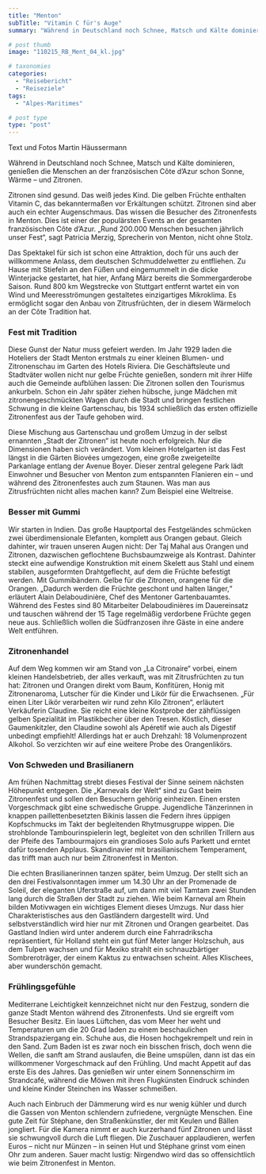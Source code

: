 ```yaml
---
title: "Menton"
subTitle: "Vitamin C für's Auge"
summary: "Während in Deutschland noch Schnee, Matsch und Kälte dominieren, genießen die Menschen an der französischen Côte d’Azur schon Sonne, Wärme – und Zitronen. Zitronen sind gesund. Das weiß jedes Kind. Die gelben Früchte enthalten Vitamin C, das bekanntermaßen vor Erkältungen schützt. Zitronen sind aber auch ein echter Augenschmaus.}"

# post thumb
image: "110215_RB_Ment_04_kl.jpg"

# taxonomies
categories: 
  - "Reisebericht"
  - "Reiseziele"
tags:
  - "Alpes-Maritimes"

# post type
type: "post"
---
```


Text und Fotos Martin Häussermann

Während in Deutschland noch Schnee, Matsch und Kälte dominieren, genießen die Menschen an der französischen Côte d’Azur schon Sonne, Wärme – und Zitronen.  

 Zitronen sind gesund. Das weiß jedes Kind. Die gelben Früchte enthalten Vitamin C, das bekanntermaßen vor Erkältungen schützt. Zitronen sind aber auch ein echter Augenschmaus. Das wissen die Besucher des Zitronenfests in Menton. Dies ist einer der populärsten Events an der gesamten französischen Côte d’Azur. „Rund 200.000 Menschen besuchen jährlich unser Fest“, sagt Patricia Merzig, Sprecherin von Menton, nicht ohne Stolz.  

 Das Spektakel für sich ist schon eine Attraktion, doch für uns auch der willkommene Anlass, dem deutschen Schmuddelwetter zu entfliehen. Zu Hause mit Stiefeln an den Füßen und eingemummelt in die dicke Winterjacke gestartet, hat hier, Anfang März bereits die Sommergarderobe Saison. Rund 800 km Wegstrecke von Stuttgart entfernt wartet ein von Wind und Meeresströmungen gestaltetes einzigartiges Mikroklima. Es ermöglicht sogar den Anbau von Zitrusfrüchten, der in diesem Wärmeloch an der Côte Tradition hat.  

### Fest mit Tradition

Diese Gunst der Natur muss gefeiert werden. Im Jahr 1929 laden die Hoteliers der Stadt Menton erstmals zu einer kleinen Blumen- und Zitronenschau im Garten des Hotels Riviera. Die Geschäftsleute und Stadtväter wollen nicht nur gelbe Früchte genießen, sondern mit ihrer Hilfe auch die Gemeinde aufblühen lassen: Die Zitronen sollen den Tourismus ankurbeln. Schon ein Jahr später ziehen hübsche, junge Mädchen mit zitronengeschmückten Wagen durch die Stadt und bringen festlichen Schwung in die kleine Gartenschau, bis 1934 schließlich das ersten offizielle Zitronenfest aus der Taufe gehoben wird.  

 Diese Mischung aus Gartenschau und großem Umzug in der selbst ernannten „Stadt der Zitronen“ ist heute noch erfolgreich. Nur die Dimensionen haben sich verändert. Vom kleinen Hotelgarten ist das Fest längst in die Gärten Biovées umgezogen, eine große zweigeteilte Parkanlage entlang der Avenue Boyer. Dieser zentral gelegene Park lädt Einwohner und Besucher von Menton zum entspannten Flanieren ein – und während des Zitronenfestes auch zum Staunen. Was man aus Zitrusfrüchten nicht alles machen kann? Zum Beispiel eine Weltreise.  

### Besser mit Gummi

Wir starten in Indien. Das große Hauptportal des Festgeländes schmücken zwei überdimensionale Elefanten, komplett aus Orangen gebaut. Gleich dahinter, wir trauen unseren Augen nicht: Der Taj Mahal aus Orangen und Zitronen, dazwischen geflochtene Buchsbaumzweige als Kontrast. Dahinter steckt eine aufwendige Konstruktion mit einem Skelett aus Stahl und einem stabilen, ausgeformten Drahtgeflecht, auf dem die Früchte befestigt werden. Mit Gummibändern. Gelbe für die Zitronen, orangene für die Orangen. „Dadurch werden die Früchte geschont und halten länger,“ erläutert Alain Delaboudinière, Chef des Mentoner Gartenbauamtes. Während des Festes sind 80 Mitarbeiter Delaboudinières im Dauereinsatz und tauschen während der 15 Tage regelmäßig verdorbene Früchte gegen neue aus. Schließlich wollen die Südfranzosen ihre Gäste in eine andere Welt entführen.  

### Zitronenhandel

Auf dem Weg kommen wir am Stand von „La Citronaire“ vorbei, einem kleinen Handelsbetrieb, der alles verkauft, was mit Zitrusfrüchten zu tun hat: Zitronen und Orangen direkt vom Baum, Konfitüren, Honig mit Zitronenaroma, Lutscher für die Kinder und Likör für die Erwachsenen. „Für einen Liter Likör verarbeiten wir rund zehn Kilo Zitronen“, erläutert Verkäuferin Claudine. Sie reicht eine kleine Kostprobe der zähflüssigen gelben Spezialität im Plastikbecher über den Tresen. Köstlich, dieser Gaumenkitzler, den Claudine sowohl als Apéretif wie auch als Digestif unbedingt empfiehlt! Allerdings hat er auch Drehzahl: 18 Volumenprozent Alkohol. So verzichten wir auf eine weitere Probe des Orangenlikörs.  

### Von Schweden und Brasilianern

Am frühen Nachmittag strebt dieses Festival der Sinne seinem nächsten Höhepunkt entgegen. Die „Karnevals der Welt“ sind zu Gast beim Zitronenfest und sollen den Besuchern gehörig einheizen. Einen ersten Vorgeschmack gibt eine schwedische Gruppe. Jugendliche Tänzerinnen in knappen paillettenbesetzten Bikinis lassen die Federn ihres üppigen Kopfschmucks im Takt der begleitenden Rhytmusgruppe wippen. Die strohblonde Tambourinspielerin legt, begleitet von den schrillen Trillern aus der Pfeife des Tambourmajors ein grandioses Solo aufs Parkett und erntet dafür tosenden Applaus. Skandinavier mit brasilianischem Temperament, das trifft man auch nur beim Zitronenfest in Menton.  

 Die echten Brasilianerinnen tanzen später, beim Umzug. Der stellt sich an den drei Festivalsonntagen immer um 14.30 Uhr an der Promenade de Soleil, der eleganten Uferstraße auf, um dann mit viel Tamtam zwei Stunden lang durch die Straßen der Stadt zu ziehen. Wie beim Karneval am Rhein bilden Motivwagen ein wichtiges Element dieses Umzugs. Nur dass hier Charakteristisches aus den Gastländern dargestellt wird. Und selbstverständlich wird hier nur mit Zitronen und Orangen gearbeitet. Das Gastland Indien wird unter anderem durch eine Fahrradrikscha repräsentiert, für Holland steht ein gut fünf Meter langer Holzschuh, aus dem Tulpen wachsen und für Mexiko strahlt ein schnauzbärtiger Sombreroträger, der einem Kaktus zu entwachsen scheint. Alles Klischees, aber wunderschön gemacht.  

### Frühlingsgefühle

Mediterrane Leichtigkeit kennzeichnet nicht nur den Festzug, sondern die ganze Stadt Menton während des Zitronenfests. Und sie ergreift vom Besucher Besitz. Ein laues Lüftchen, das vom Meer her weht und Temperaturen um die 20 Grad laden zu einem beschaulichen Strandspaziergang ein. Schuhe aus, die Hosen hochgekrempelt und rein in den Sand. Zum Baden ist es zwar noch ein bisschen frisch, doch wenn die Wellen, die sanft am Strand auslaufen, die Beine umspülen, dann ist das ein willkommener Vorgeschmack auf den Frühling. Und macht Appetit auf das erste Eis des Jahres. Das genießen wir unter einem Sonnenschirm im Strandcafé, während die Möwen mit ihren Flugkünsten Eindruck schinden und kleine Kinder Steinchen ins Wasser schmeißen.  

 Auch nach Einbruch der Dämmerung wird es nur wenig kühler und durch die Gassen von Menton schlendern zufriedene, vergnügte Menschen. Eine gute Zeit für Stéphane, den Straßenkünstler, der mit Keulen und Bällen jongliert. Für die Kamera nimmt er auch kurzerhand fünf Zitronen und lässt sie schwungvoll durch die Luft fliegen. Die Zuschauer applaudieren, werfen Euros – nicht nur Münzen – in seinen Hut und Stéphane grinst vom einen Ohr zum anderen. Sauer macht lustig: Nirgendwo wird das so offensichtlich wie beim Zitronenfest in Menton.